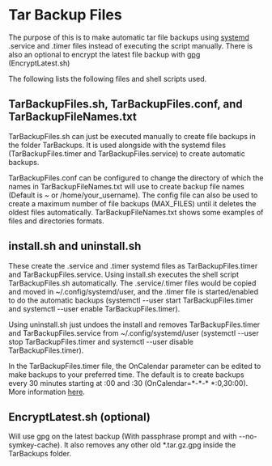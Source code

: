 Tar Backup Files
=
The purpose of this is to make automatic tar file backups using [systemd](https://systemd.io/) .service and .timer files instead of executing the script manually. There is also an optional to encrypt the latest file backup with [gpg](https://gnupg.org/) (EncryptLatest.sh)

The following lists the following files and shell scripts used.

## TarBackupFiles.sh, TarBackupFiles.conf, and TarBackupFileNames.txt
TarBackupFiles.sh can just be executed manually to create file backups in the folder TarBackups. It is used alongside with the systemd files (TarBackupFiles.timer and TarBackupFiles.service) to create automatic backups.

TarBackupFiles.conf can be configured to change the directory of which the names in TarBackupFileNames.txt will use to create backup file names (Default is ~ or /home/your_username). The config file can also be used to create a maximum number of file backups (MAX_FILES) until it deletes the oldest files automatically. TarBackupFileNames.txt shows some examples of files and directories formats.

## install.sh and uninstall.sh
These create the .service and .timer systemd files as TarBackupFiles.timer and TarBackupFiles.service. Using install.sh executes the shell script TarBackupFiles.sh automatically. The .service/.timer files would be copied and moved in ~/.config/systemd/user, and the .timer file is started/enabled to do the automatic backups (systemctl --user start TarBackupFiles.timer and systemctl --user enable TarBackupFiles.timer).

Using uninstall.sh just undoes the install and removes TarBackupFiles.timer and TarBackupFiles.service from ~/.config/systemd/user (systemctl --user stop TarBackupFiles.timer and systemctl --user disable TarBackupFiles.timer).

In the TarBackupFiles.timer file, the OnCalendar parameter can be edited to make backups to your preferred time. The default is to create backups every 30 minutes starting at :00 and :30 (OnCalendar=\*-\*-\* \*:0,30:00). More information [here](https://www.freedesktop.org/software/systemd/man/systemd.timer.html).
## EncryptLatest.sh (optional)
Will use gpg on the latest backup (With passphrase prompt and with --no-symkey-cache). It also removes any other old *.tar.gz.gpg inside the TarBackups folder.

